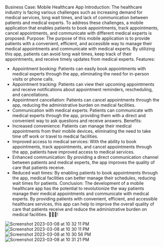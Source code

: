 Business Case: Mobile Healthcare App
Introduction:
The healthcare industry is facing various challenges such as increasing demand for medical services, long wait times, and lack of communication between patients and medical experts. To address these challenges, a mobile application that enables patients to book appointments, track appointments, cancel appointments, and communicate with different medical experts is proposed.
Purpose:
The purpose of this mobile application is to provide patients with a convenient, efficient, and accessible way to manage their medical appointments and communicate with medical experts. By utilizing this app, patients can avoid long wait times, keep track of their appointments, and receive timely updates from medical experts.
Features:
* Appointment booking: Patients can easily book appointments with medical experts through the app, eliminating the need for in-person visits or phone calls.
* Appointment tracking: Patients can view their upcoming appointments and receive notifications about appointment reminders, rescheduling, and cancellations.
* Appointment cancellation: Patients can cancel appointments through the app, reducing the administrative burden on medical facilities.
* Communication with medical experts: Patients can communicate with medical experts through the app, providing them with a direct and convenient way to ask questions and receive answers.
Benefits:
* Increased convenience: Patients can manage their medical appointments from their mobile devices, eliminating the need to take time off work or travel to medical facilities.
* Improved access to medical services: With the ability to book appointments, track appointments, and cancel appointments through the app, patients have improved access to medical services.
* Enhanced communication: By providing a direct communication channel between patients and medical experts, the app improves the quality of care that patients receive.
* Reduced wait times: By enabling patients to book appointments through the app, medical facilities can better manage their schedules, reducing wait times for patients.
Conclusion:
The development of a mobile healthcare app has the potential to revolutionize the way patients manage their medical appointments and communicate with medical experts. By providing patients with convenient, efficient, and accessible healthcare services, this app can help to improve the overall quality of care that patients receive and reduce the administrative burden on medical facilities.
💊💉🏥!






![Screenshot 2023-03-08 at 10 32 11 PM](https://user-images.githubusercontent.com/85641756/223856401-91977382-4895-4847-9672-7d6b1f84b223.png)
![Screenshot 2023-03-08 at 10 30 11 PM](https://user-images.githubusercontent.com/85641756/223856410-63870a66-0d81-49a6-a6b1-a45d6ec711be.png)
![Screenshot 2023-03-08 at 10 30 56 PM](https://user-images.githubusercontent.com/85641756/223856429-da5d205d-fc87-4b02-bff7-024dee0eb32d.png)
![Screenshot 2023-03-08 at 10 31 21 PM](https://user-images.githubusercontent.com/85641756/223856437-02a34fea-c92c-4f0c-9001-d2f4633a2bee.png)

